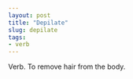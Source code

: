 ```yaml
---
layout: post
title: "Depilate"
slug: depilate
tags:
- verb
---
```


Verb. To remove hair from the body.
